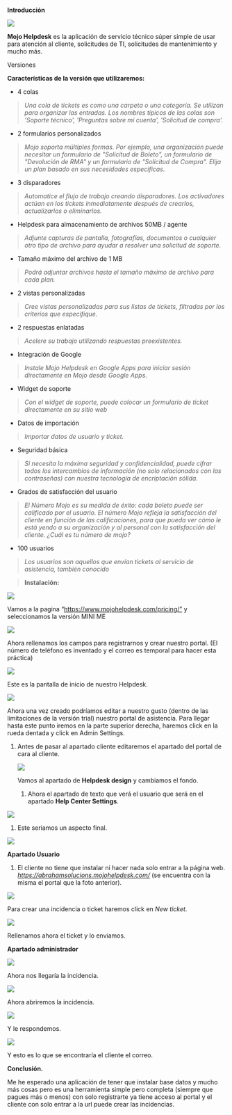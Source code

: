 **Introducción**

![](media/d25051361c62595d4627c0afd7d7a5a5.png)

**Mojo Helpdesk** es la aplicación de servicio técnico súper simple de usar para
atención al cliente, solicitudes de TI, solicitudes de mantenimiento y mucho
más.

Versiones

**Características de la versión que utilizaremos:**

-   4 colas

>   *Una cola de tickets es como una carpeta o una categoría. Se utilizan para
>   organizar las entradas. Los nombres típicos de las colas son 'Soporte
>   técnico', 'Preguntas sobre mi cuenta', 'Solicitud de compra'.*

-   2 formularios personalizados

>   *Mojo soporta múltiples formas. Por ejemplo, una organización puede
>   necesitar un formulario de "Solicitud de Boleto", un formulario de
>   "Devolución de RMA" y un formulario de "Solicitud de Compra". Elija un plan
>   basado en sus necesidades específicas*.

-   3 disparadores

>   *Automatice el flujo de trabajo creando disparadores. Los activadores actúan
>   en los tickets inmediatamente después de crearlos, actualizarlos o
>   eliminarlos.*

-   Helpdesk para almacenamiento de archivos 50MB / agente

>   *Adjunte capturas de pantalla, fotografías, documentos o cualquier otro tipo
>   de archivo para ayudar a resolver una solicitud de soporte.*

-   Tamaño máximo del archivo de 1 MB

>   *Podrá adjuntar archivos hasta el tamaño máximo de archivo para cada plan.*

-   2 vistas personalizadas

>   *Cree vistas personalizadas para sus listas de tickets, filtradas por los
>   criterios que especifique.*

-   2 respuestas enlatadas

>   *Acelere su trabajo utilizando respuestas preexistentes.*

-   Integración de Google

>   *Instale Mojo Helpdesk en Google Apps para iniciar sesión directamente en
>   Mojo desde Google Apps.*

-   Widget de soporte

>   *Con el widget de soporte, puede colocar un formulario de ticket
>   directamente en su sitio web*

-   Datos de importación

>   *Importar datos de usuario y ticket.*

-   Seguridad básica

>   *Si necesita la máxima seguridad y confidencialidad, puede cifrar todos los
>   intercambios de información (no solo relacionados con las contraseñas) con
>   nuestra tecnología de encriptación sólida.*

-   Grados de satisfacción del usuario

>   *El Número Mojo es su medida de éxito: cada boleto puede ser calificado por
>   el usuario. El número Mojo refleja la satisfacción del cliente en función de
>   las calificaciones, para que pueda ver cómo le está yendo a su organización
>   y al personal con la satisfacción del cliente. ¿Cuál es tu número de mojo?*

-   100 usuarios

>   *Los usuarios son aquellos que envían tickets al servicio de asistencia,
>   también conocido*

>   **Instalación:**

![](media/670996a880305d05c3d777728e951482.png)

Vamos a la pagina “https://www.mojohelpdesk.com/pricing/” y seleccionamos la
versión MINI ME

![](media/8a670ea2f0d839c0787259eac3f478ce.png)

Ahora rellenamos los campos para registrarnos y crear nuestro portal. (El número
de teléfono es inventado y el correo es temporal para hacer esta práctica)

![](media/ca08e4c7c19f1175b50f9c75f5c01e44.png)

Este es la pantalla de inicio de nuestro Helpdesk.

![](media/096c6aa65e487c80d9e27389bfb117b8.png)

Ahora una vez creado podríamos editar a nuestro gusto (dentro de las
limitaciones de la versión trial) nuestro portal de asistencia. Para llegar
hasta este punto iremos en la parte superior derecha, haremos click en la rueda
dentada y click en Admin Settings.

1.  Antes de pasar al apartado cliente editaremos el apartado del portal de cara
    al cliente.

    ![](media/2e2e52c45815164abe28ad137c637554.png)

    Vamos al apartado de **Helpdesk design** y cambiamos el fondo.

    1.  Ahora el apartado de texto que verá el usuario que será en el apartado
        **Help Center Settings**.

![](media/6c20ebdca59f34f19f3f21248b2b5fd7.png)

1.  Este seriamos un aspecto final.

![](media/4663e29ea9c53e8005a8f280227c1118.png)

**Apartado Usuario**

1.  El cliente no tiene que instalar ni hacer nada solo entrar a la página web.
    *https://abrahamsolucions.mojohelpdesk.com/* (se encuentra con la misma el
    portal que la foto anterior).

![](media/d11d86a54b62fe4cef59223204bc55f2.png)

Para crear una incidencia o ticket haremos click en *New ticket*.

![](media/edb3d969a114de0b007333b4f1bbdcbb.png)

Rellenamos ahora el ticket y lo enviamos.

**Apartado administrador**

![](media/3dac10ce7dafe8275f98360f28d0e468.png)

Ahora nos llegaría la incidencia.

![](media/160626d4abc198bba04d8124b88ae446.png)

Ahora abriremos la incidencia.

![](media/dac9d5d7d9766f4872694de2e7bbde62.png)

Y le respondemos.

![](media/674f0514460f2d509275bab0c985b801.png)

Y esto es lo que se encontraría el cliente el correo.

**Conclusión.**

Me he esperado una aplicación de tener que instalar base datos y mucho más cosas
pero es una herramienta simple pero completa (siempre que pagues más o menos)
con solo registrarte ya tiene acceso al portal y el cliente con solo entrar a la
url puede crear las incidencias.
